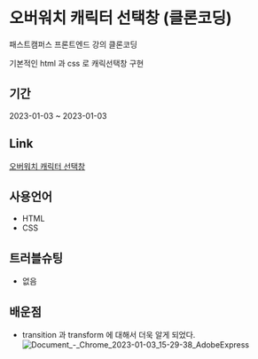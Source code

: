 # 오버워치 캐릭터 선택창 (클론코딩)

패스트캠퍼스 프론트엔드 강의 클론코딩

기본적인 html 과 css 로 캐릭선택창 구현

## 기간

2023-01-03 ~ 2023-01-03

## Link

<a href="https://kyojin-hwang.github.io/overwatch-clone-front/">오버워치 캐릭터 선택창</a>

## 사용언어

- HTML
- CSS

## 트러블슈팅

- 없음

## 배운점

- transition 과 transform 에 대해서 더욱 알게 되었다.
![Document_-_Chrome_2023-01-03_15-29-38_AdobeExpress](https://user-images.githubusercontent.com/84490050/210314726-1583f964-8548-49b7-8f1e-96af2767bd65.gif)
